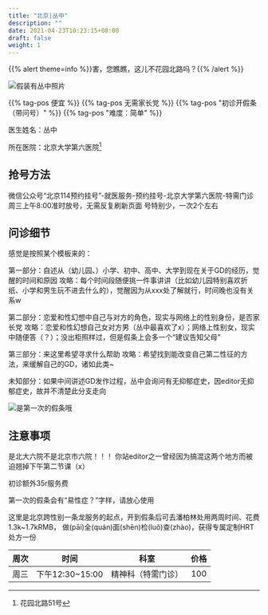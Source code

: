```yaml
---
title: "北京|丛中"
description: ""
date: 2021-04-23T10:23:15+08:00
draft: false
weight: 1
---
```


{{% alert theme=info %}}害，您瞧瞧，这儿不花园北路吗？{{% /alert %}}

![假装有丛中照片](images/doctor/cong-zhong.jpg)

{{% tag-pos 便宜 %}} {{% tag-pos 无需家长党 %}}
{{% tag-pos "初诊开假条（带问号）" %}} {{% tag-pos "难度：简单" %}}

医生姓名：丛中

所在医院：北京大学第六医院[^1]

## 抢号方法

微信公众号“北京114预约挂号”-就医服务-预约挂号-北京大学第六医院-特需门诊
周三上午8:00准时放号，无需反复刷新页面
号特别少，一次2个左右

## 问诊细节

感觉是按照某个模板来的：

第一部分：自述从（幼儿园、）小学、初中、高中、大学到现在关于GD的经历，觉醒的时间和原因
攻略：每个时间段随便挑一件事讲讲（比如幼儿园特别喜欢折纸、小学和男生玩不进去什么的），觉醒因为从xxx处了解就行，时间晚也没有关系w

第二部分：恋爱和性幻想中自己与对方的角色，现实与网络上的性别身份，是否家长党
攻略：恋爱和性幻想自己女对方男（丛中最喜欢了x）；网络上性别女，现实中随便答（？）；没出柜照样过，但是假条上会多一个“建议告知父母”

第三部分：来这里希望寻求什么帮助
攻略：希望找到能改变自己第二性征的方法，来缓解自己的GD，诸如此类~

未知部分：如果中间讲述GD发作过程，丛中会询问有无抑郁症史，因editor无抑郁症史，故并不清楚此分支走向

![是第一次的假条哦](images/doctor/jiatiao1.jpg)

## 注意事项

是北大六院不是北京市六院！！！
你站editor之一曾经因为搞混这两个地方而被迫翘掉下午第二节课（x）

初诊额外35r服务费

第一次的假条会有“易性症？”字样，请放心使用

这里是北京跨性别一条龙服务的起点，开到假条后可去潘柏林处用两周时间、花费1.3k~1.7kRMB，
做(pāi)全(quán)面(shēn)检(luǒ)查(zhào)，获得专属定制HRT处方一份

| 周次 | 时间 | 科室 | 价格 |
| :---: | :---: | :---: | :---: |
| 周三 | 下午12:30~15:00 | 精神科（特需门诊） | 100 |

[^1]:花园北路51号